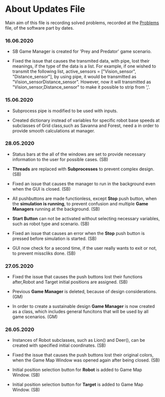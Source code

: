 # About Updates File

Main aim of this file is recording solved problems, recorded at 
the [Problems](https://github.com/EWA-Mechatronics/ME462-Project/blob/master/Software/Problems_and_Updates/Problems.md) file,  of the software part by dates.

### 16.06.2020

-  SB Game Manager is created for 'Prey and Predator' game scenario.

-  Fixed the issue that causes the transmited data, with pipe, lost their meanings, if the type of the data is a list. 
For example, if one wished to transmit the following list, active_sensors = ["Vision_sensor", "Distance_sensor"], by using pipe, it would be transmitted as "Vision_sensorDistance_sensor". However, now it will transmitted as "Vision_sensor,Distance_sensor" to make it possible to strip from ','.

### 15.06.2020

-  Subprocess pipe is modified to be used with inputs.

-  Created dictionary instead of variables for specific robot base speeds at subclasses of Grid class,such as Savanna and Forest, need a  in order to provide smooth calculations at manager.

### 28.05.2020

-  Status bars at the all of the windows are set to provide necessary information to the user for possible cases. (SB)

-  **Threads** are replaced with **Subprocesses** to prevent complex design. (SB) 

-  Fixed an issue that causes the manager to run in the background even when the GUI is closed. (SB)

-  All pushbuttons are made functionless, except **Stop** push button, when the **simulation is running**, to prevent confusion and multiple **Game Managers** running at the background. (SB)

-  **Start Button** can not be activated without selecting necessary variables, such as robot type and scenario. (SB)

-  Fixed an issue that causes an error when the **Stop** push button is pressed before simulation is started. (SB)
 
-  GUI now check for a second time, if the user really wants to exit or not, to prevent misscliks done. (SB)

### 27.05.2020

- Fixed the issue that causes the push buttons lost their functions after,Robot and Target initial positions are assigned. (SB)

- Previous **Game Manager** is deleted, because of design considerations. (GM)

- In order to create a sustainable design
**Game Manager** is now created as a class, which includes general funcitons that will be used by all game scenarios. (GM)

### 26.05.2020

- Instances of Robot subclasses, such as Lion() and Deer(), can be created with specified initial coordinates. (SB)

- Fixed the issue that causes the push buttons lost their original colors, when the Game Map Window was opened again after being closed. (SB)

- Initial position selection button for **Robot** is added to Game Map Window. (SB)

- Initial position selection button for **Target** is added to Game Map Window. (SB)


